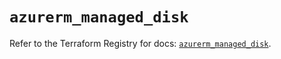 # `azurerm_managed_disk`

Refer to the Terraform Registry for docs: [`azurerm_managed_disk`](https://registry.terraform.io/providers/hashicorp/azurerm/4.32.0/docs/resources/managed_disk).

